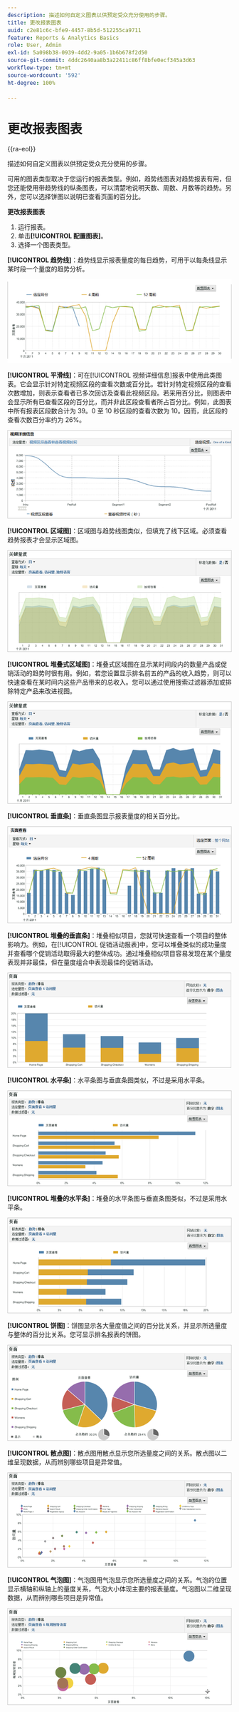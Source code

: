 ```yaml
---
description: 描述如何自定义图表以供预定受众充分使用的步骤。
title: 更改报表图表
uuid: c2e81c6c-bfe9-4457-8b5d-512255ca9711
feature: Reports & Analytics Basics
role: User, Admin
exl-id: 5a098b38-0939-4dd2-9a05-1b6b678f2d50
source-git-commit: 4ddc2640aa8b3a22411c86ff8bfe0ecf345a3d63
workflow-type: tm+mt
source-wordcount: '592'
ht-degree: 100%

---
```


# 更改报表图表

{{ra-eol}}

描述如何自定义图表以供预定受众充分使用的步骤。

可用的图表类型取决于您运行的报表类型。例如，趋势线图表对趋势报表有用，但您还能使用带趋势线的纵条图表，可以清楚地说明天数、周数、月数等的趋势。另外，您可以选择饼图以说明已查看页面的百分比。

**更改报表图表**

1. 运行报表。
1.  单击&#x200B;**[!UICONTROL 配置图表]**。
1.  选择一个图表类型。

   **[!UICONTROL 趋势线]**：趋势线显示报表量度的每日趋势，可用于以每条线显示某时段一个量度的趋势分析。

   ![](assets/graph_trend_line.png)

   **[!UICONTROL 平滑线]**：可在[!UICONTROL 视频详细信息]报表中使用此类图表。它会显示针对特定视频区段的查看次数或百分比。若针对特定视频区段的查看次数增加，则表示查看者已多次回访及查看此视频区段。若采用百分比，则图表中会显示所有已查看区段的百分比，而并非此区段查看者所占百分比。例如，此图表中所有报表区段数合计为 39。0 至 10 秒区段的查看次数为 10。因而，此区段的查看次数百分率约为 26%。

   ![](assets/graph_smooth_line.png)

   **[!UICONTROL 区域图]**：区域图与趋势线图类似，但填充了线下区域。必须查看趋势报表才会显示区域图。

   ![](assets/graph_area.png)

   **[!UICONTROL 堆叠式区域图]**：堆叠式区域图在显示某时间段内的数量产品或促销活动的趋势时很有用。例如，若您设置显示排名前五的产品的收入趋势，则可以快速查看在某时间内这些产品带来的总收入。您可以通过使用搜索过滤器添加或排除特定产品来改进视图。

   ![](assets/graph_stacked_area.png)

   **[!UICONTROL 垂直条]**：垂直条图显示报表量度的相关百分比。

   ![](assets/graph_vertical_bars.png)

   **[!UICONTROL 堆叠的垂直条]**：堆叠相似项目，您就可快速查看一个项目的整体影响力。例如，在[!UICONTROL 促销活动报表]中，您可以堆叠类似的成功量度并查看哪个促销活动取得最大的整体成功。通过堆叠相似项目容易发现在某个量度表现并非最佳，但在量度组合中表现最佳的促销活动。

   ![](assets/graph_stacked_vertical.png)

   **[!UICONTROL 水平条]**：水平条图与垂直条图类似，不过是采用水平条。

   ![](assets/graph_horizontal_bar.png)

   **[!UICONTROL 堆叠的水平条]**：堆叠的水平条图与垂直条图类似，不过是采用水平条。

   ![](assets/graph_stacked_horizontal.png)

   **[!UICONTROL 饼图]**：饼图显示各大量度值之间的百分比关系，并显示所选量度与整体的百分比关系。您可显示排名报表的饼图。

   ![](assets/graph_pie.png)

   **[!UICONTROL 散点图]**：散点图用散点显示您所选量度之间的关系。散点图以二维呈现数据，从而辨别哪些项目是异常值。

   ![](assets/graph_scatter.png)

   **[!UICONTROL 气泡图]**：气泡图用气泡显示您所选量度之间的关系。气泡的位置显示横轴和纵轴上的量度关系，气泡大小体现主要的报表量度。气泡图以二维呈现数据，从而辨别哪些项目是异常值。

   ![](assets/graph_bubble.png)
